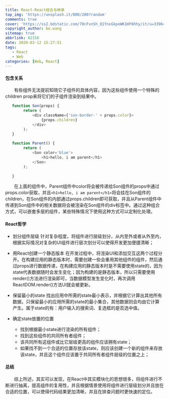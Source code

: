 ```yaml
---
title: React-React组合与继承
top_img: 'https://unsplash.it/800/200?random'
comments: true
cover: 'https://ss2.bdstatic.com/70cFvnSh_Q1YnxGkpoWK1HF6hhy/it/u=3396435274,4251997814&fm=26&gp=0.jpg'
copyright_author: bo.wang
sitemap: true
abbrlink: 62156
date: 2020-03-12 15:27:51
tags: 
   - React
   - Web
categories: [Web, React]
---
```


#### 包含关系

&emsp;&emsp;有些组件无法提前知晓它子组件的具体内容，因为这些组件使用一个特殊的children prop来将它们的子组件渲染到结果中。

```javascript
   function Son(props) {
        return (
            <div className={'son-border-' + props.color}>
                {props.children}
            </div>
        );
   }
   
   function Parent() {
        return (
            <Son color='blue'>
                <h1>hello, i am parent</h1>
            </Son>
        );
   
   }
```

&emsp;&emsp;在上面的组件中，Parent组件中color将会被传递给Son组件的props中通过props.color获取，并且`<h1>hello, i am parent</h1>`将会挂在Son组件的children，在Son组件的内部通过props.children即可获取，并且从Parent组件中传递到Son组件中的相关数据将会被渲染在Son组件的div标签中。通过这种组合方式，可以嵌套多层的组件，某些特殊情况下使用这种方式可以定制化处理。

#### React哲学
  - 划分组件层级
    针对复杂程度，将组件进行层级划分，从内至外或者从外至内，根据实际情况对复杂的UI组件进行层次划分可以使得开发更加便捷清晰；

  - 用React创建一个静态版本
    在开发过程中，将渲染UI和添加交互这两个过程分开。在构建应用的静态版本时，需要创建一些会重用其他组件的组件，然后通过props进行数据传递，在构建应用的静态版本时是不需要使用state的，因为state代表数据随时会发生变化；因为构建的是静态版本，所以只需要使用render()方法进行渲染即可，当数据模型发生变化时，再次调用ReactDOM.render()方法UI就会被更新。
    
  - 保留最小的state
    找出应用中所需的state最小表示，并根据它计算出其他所有数据，只保留最小的应用所需的state的最小集合，其他数据则会均由它计算产生。属于state的有：用户输入的搜索词、复选框的是否选中值。
    
  - 确定state放置的位置
    - 找到根据最小state进行渲染的所有组件；
    - 找到这些组件的共同所有者组件；
    - 该共同所有这组件或比它层级更高的组件应该拥有state；
    - 如果找不到一个合适的位置存放该state，则应该创建一个新的组件来存放该state，并且这个组件应该置于共同所有者组件层级的位置之上；

#### 总结

&emsp;&emsp;综上所述，其实可以发现，在React中其实模块化的思想很多，将组件进行不断进行抽离，提高组件的复用性，并且根据情景使用将组件进行层级划分并且放在合适的位置，可以使得代码结果更加清晰，并且在排查问题时更快速的定位。
